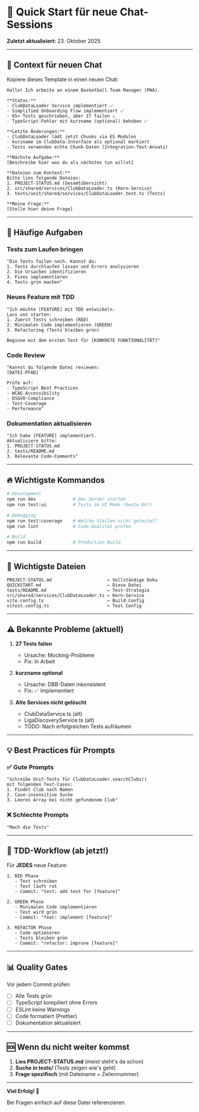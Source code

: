 # 🚀 Quick Start für neue Chat-Sessions

**Zuletzt aktualisiert:** 23. Oktober 2025

---

## 📌 Context für neuen Chat

Kopiere dieses Template in einen neuen Chat:

```
Hallo! Ich arbeite an einem Basketball Team Manager (PWA).

**Status:**
- ClubDataLoader Service implementiert ✅
- Simplified Onboarding Flow implementiert ✅  
- 65+ Tests geschrieben, aber 27 failen ⚠️
- TypeScript-Fehler mit kurzname (optional) behoben ✅

**Letzte Änderungen:**
- ClubDataLoader lädt jetzt Chunks via ES Modules
- kurzname im ClubData-Interface als optional markiert
- Tests verwenden echte Chunk-Daten (Integration-Test-Ansatz)

**Nächste Aufgabe:**
[Beschreibe hier was du als nächstes tun willst]

**Dateien zum Kontext:**
Bitte lies folgende Dateien:
1. PROJECT-STATUS.md (Gesamtübersicht)
2. src/shared/services/ClubDataLoader.ts (Kern-Service)
3. tests/unit/shared/services/ClubDataLoader.test.ts (Tests)

**Meine Frage:**
[Stelle hier deine Frage]
```

---

## 🎯 Häufige Aufgaben

### Tests zum Laufen bringen
```
"Die Tests failen noch. Kannst du:
1. Tests durchlaufen lassen und Errors analysieren
2. Die Ursachen identifizieren
3. Fixes implementieren
4. Tests grün machen"
```

### Neues Feature mit TDD
```
"Ich möchte [FEATURE] mit TDD entwickeln.
Lass uns starten:
1. Zuerst Tests schreiben (RED)
2. Minimalen Code implementieren (GREEN)
3. Refactoring (Tests bleiben grün)

Beginne mit dem ersten Test für [KONKRETE FUNKTIONALITÄT]"
```

### Code Review
```
"Kannst du folgende Datei reviewen:
[DATEI-PFAD]

Prüfe auf:
- TypeScript Best Practices
- WCAG Accessibility
- DSGVO-Compliance
- Test-Coverage
- Performance"
```

### Dokumentation aktualisieren
```
"Ich habe [FEATURE] implementiert.
Aktualisiere bitte:
1. PROJECT-STATUS.md
2. tests/README.md
3. Relevante Code-Comments"
```

---

## 🔥 Wichtigste Kommandos

```bash
# Development
npm run dev              # Dev Server starten
npm run test:ui          # Tests im UI Mode (beste DX!)

# Debugging
npm run test:coverage    # Welche Stellen nicht getestet?
npm run lint             # Code-Qualität prüfen

# Build
npm run build            # Production Build
```

---

## 📁 Wichtigste Dateien

```
PROJECT-STATUS.md                     ← Vollständige Doku
QUICKSTART.md                         ← Diese Datei
tests/README.md                       ← Test-Strategie
src/shared/services/ClubDataLoader.ts ← Kern-Service
vite.config.ts                        ← Build Config
vitest.config.ts                      ← Test Config
```

---

## ⚠️ Bekannte Probleme (aktuell)

1. **27 Tests failen**
   - Ursache: Mocking-Probleme
   - Fix: In Arbeit

2. **kurzname optional**
   - Ursache: DBB-Daten inkonsistent
   - Fix: ✅ Implementiert

3. **Alte Services nicht gelöscht**
   - ClubDataService.ts (alt)
   - LigaDiscoveryService.ts (alt)
   - TODO: Nach erfolgreichen Tests aufräumen

---

## 💡 Best Practices für Prompts

### ✅ Gute Prompts
```
"Schreibe Unit-Tests für ClubDataLoader.searchClubs() 
mit folgenden Test-Cases:
1. Findet Club nach Namen
2. Case-insensitive Suche
3. Leeres Array bei nicht gefundenem Club"
```

### ❌ Schlechte Prompts
```
"Mach die Tests"
```

---

## 🧪 TDD-Workflow (ab jetzt!)

Für **JEDES** neue Feature:

```
1. RED Phase
   - Test schreiben
   - Test läuft rot
   - Commit: "test: add test for [feature]"

2. GREEN Phase
   - Minimalen Code implementieren
   - Test wird grün
   - Commit: "feat: implement [feature]"

3. REFACTOR Phase
   - Code optimieren
   - Tests bleiben grün
   - Commit: "refactor: improve [feature]"
```

---

## 📊 Quality Gates

Vor jedem Commit prüfen:

- [ ] Alle Tests grün
- [ ] TypeScript kompiliert ohne Errors
- [ ] ESLint keine Warnings
- [ ] Code formatiert (Prettier)
- [ ] Dokumentation aktualisiert

---

## 🆘 Wenn du nicht weiter kommst

1. **Lies PROJECT-STATUS.md** (meist steht's da schon)
2. **Suche in tests/** (Tests zeigen wie's geht)
3. **Frage spezifisch** (mit Dateiname + Zeilennummer)

---

**Viel Erfolg! 🚀**

Bei Fragen einfach auf diese Datei referenzieren.
